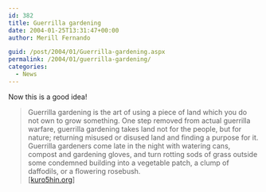 ```yaml
---
id: 382
title: Guerrilla gardening
date: 2004-01-25T13:31:47+00:00
author: Merill Fernando

guid: /post/2004/01/Guerrilla-gardening.aspx
permalink: /2004/01/guerrilla-gardening/
categories:
  - News
---
```

<body xmlns="http://www.w3.org/1999/xhtml">
    <div class="Section1">
        <p>
            Now this is a good idea!&#160;
        </p>
        <blockquote style='margin-top:5.0pt;margin-bottom:5.0pt'> 
        <p class="MsoNormal">
            Guerrilla gardening is the art of using a piece of land which you do not own to grow
            something. One step removed from actual guerrilla warfare, guerrilla gardening takes
            land not for the people, but for nature; returning misused or disused land and finding
            a purpose for it. Guerrilla gardeners come late in the night with watering cans, compost
            and gardening gloves, and turn rotting sods of grass outside some condemned building
            into a vegetable patch, a clump of daffodils, or a flowering rosebush.<br />
            [<a href="http://www.kuro5hin.org/story/2004/1/11/31014/1305">kuro5hin.org</a>]
        </p>
        </blockquote>
    </div>
</body>